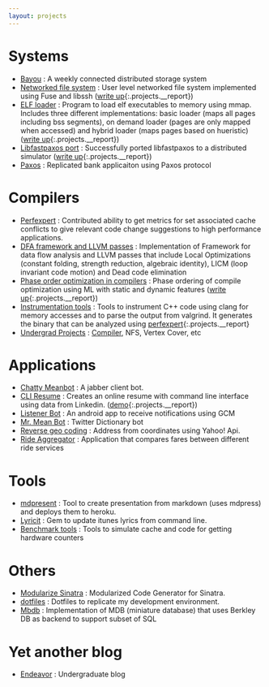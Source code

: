```yaml
---
layout: projects
---
```


# Systems


* [Bayou](https://github.com/goyalankit/bayou) : A weekly connected distributed storage system
* [Networked file system](https://github.com/goyalankit/os/tree/master/lab2) : User level networked file system implemented using Fuse and libssh ([write up](https://github.com/goyalankit/os/blob/master/lab2/report/lab2.pdf){:.projects.__report})
* [ELF loader](https://github.com/goyalankit/os/tree/master/lab3) : Program to load elf executables to memory using mmap. Includes three different implementations: basic loader (maps all pages including bss segments), on demand loader (pages are only mapped when accessed) and hybrid loader (maps pages based on hueristic) ([write up](https://github.com/goyalankit/os/blob/master/lab3/report/lab3.pdf){:.projects.__report})
* [Libfastpaxos port](https://github.com/goyalankit/fast-paxos) : Successfully ported libfastpaxos to a distributed simulator ([write up](https://github.com/goyalankit/fast-paxos/blob/master/Final_Project_Fast_Paxos.pdf){:.projects.__report})
* [Paxos](https://github.com/goyalankit/paxos) : Replicated bank applicaiton using Paxos protocol

# Compilers

* [Perfexpert](https://github.com/tacc/perfexpert) : Contributed ability to get metrics for set associated cache conflicts to give relevant code change suggestions to high performance applications.
* [DFA framework and LLVM passes](https://github.com/goyalankit/compilers-and-llvm) : Implementation of Framework for data flow analysis and LLVM passes that include Local Optimizations (constant folding, strength reduction, algebraic identity), LICM (loop invariant code motion) and Dead code elimination
* [Phase order optimization in compilers](https://github.com/goyalankit/po-compiler) : Phase ordering of compile optimization using ML with static and dynamic features ([write up](https://github.com/goyalankit/po-compiler/blob/master/project-report/sigplanconf-template.pdf){:.projects.__report})
* [Instrumentation tools](https://github.com/goyalankit/analyze-valgrind) : Tools to instrument C++ code using clang for memory accesses and to parse the output from valgrind. It generates the binary that can be analyzed using [perfexpert](https://github.com/tacc/perfexpert){:.projects.__report}
* [Undergrad Projects](https://sites.google.com/a/iitj.ac.in/ankit/Downloads) : [Compiler](https://github.com/goyalankit/Sub-Java-Compiler), NFS, Vertex Cover, etc

# Applications

* [Chatty Meanbot](https://github.com/goyalankit/chatty-meanbot/) : A jabber client bot.
* [CLI Resume](https://github.com/goyalankit/cli-resume) : Creates an online resume with command line interface using data from Linkedin. ([demo](https://cli-resume.herokuapp.com/){:.projects.__report})
* [Listener Bot](https://github.com/goyalankit/listenerbot) : An android app to receive notifications using GCM
* [Mr. Mean Bot](https://github.com/goyalankit/themeanbot) : Twitter Dictionary bot
* [Reverse geo coding](https://github.com/goyalankit/reverse-geo-coding) : Address from coordinates using Yahoo! Api.
* [Ride Aggregator](https://github.com/goyalankit/ride-agg) : Application that compares fares between different ride services

# Tools

* [mdpresent](https://github.com/goyalankit/mdpresent) : Tool to create presentation from markdown (uses mdpress) and deploys them to heroku.
* [Lyricit](https://github.com/goyalankit/lyricit) : Gem to update itunes lyrics from command line.
* [Benchmark tools](https://github.com/goyalankit/benchmark-tools) : Tools to simulate cache and code for getting hardware counters

# Others

* [Modularize Sinatra](https://modularize-sinatra.goyalankit.com/) : Modularized Code Generator for Sinatra.
* [dotfiles](https://github.com/goyalankit/dotfiles) : Dotfiles to replicate my development environment.
* [Mbdb](https://github.com/goyalankit/mbdb) : Implementation of MDB (miniature database) that uses Berkley DB as backend to support subset of SQL

# Yet another blog

* [Endeavor](https://blog.goyalankit.com/) : Undergraduate blog
